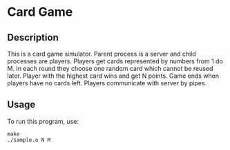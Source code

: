 # Card Game
## Description
This is a card game simulator. Parent process is a server and child processes are players. Players get cards represented by numbers from 1 do M. In each round they choose one random card which cannot be reused later. Player with the highest card wins and get N points. Game ends when players have no cards left. Players communicate with server by pipes.
## Usage
To run this program, use:
```
make
./sample.o N M
```
